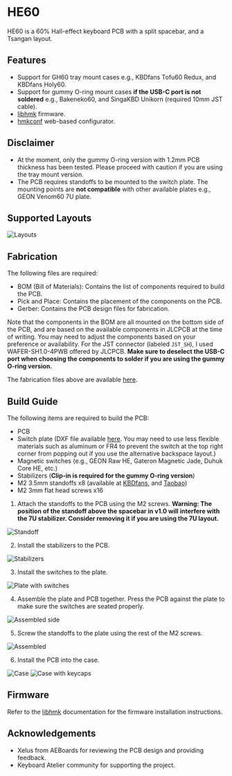 # HE60

HE60 is a 60% Hall-effect keyboard PCB with a split spacebar, and a Tsangan layout.

## Features

- Support for GH60 tray mount cases e.g., KBDfans Tofu60 Redux, and KBDfans Holy60.
- Support for gummy O-ring mount cases **if the USB-C port is not soldered** e.g., Bakeneko60, and SingaKBD Unikorn (required 10mm JST cable).
- [libhmk](https://github.com/peppapighs/libhmk) firmware.
- [hmkconf](https://hmk.prasertsuk.com) web-based configurator.

## Disclaimer

- At the moment, only the gummy O-ring version with 1.2mm PCB thickness has been tested. Please proceed with caution if you are using the tray mount version.
- The PCB requires standoffs to be mounted to the switch plate. The mounting points are **not compatible** with other available plates e.g., GEON Venom60 7U plate.

## Supported Layouts

![Layouts](/doc/layout.png)

## Fabrication

The following files are required:

- BOM (Bill of Materials): Contains the list of components required to build the PCB.
- Pick and Place: Contains the placement of the components on the PCB.
- Gerber: Contains the PCB design files for fabrication.

Note that the components in the BOM are all mounted on the bottom side of the PCB, and are based on the available components in JLCPCB at the time of writing. You may need to adjust the components based on your preference or availability. For the JST connector (labeled `JST_SH`), I used WAFER-SH1.0-4PWB offered by JLCPCB. **Make sure to deselect the USB-C port when choosing the components to solder if you are using the gummy O-ring version.**

The fabrication files above are available [here](https://github.com/peppapighs/HE60/releases).

## Build Guide

The following items are required to build the PCB:

- PCB
- Switch plate (DXF file available [here](/plate.dxf). You may need to use less flexible materials such as aluminum or FR4 to prevent the switch at the top right corner from popping out if you use the alternative backspace layout.)
- Magnetic switches (e.g., GEON Raw HE, Gateron Magnetic Jade, Duhuk Core HE, etc.)
- Stabilizers (**Clip-in is required for the gummy O-ring version**)
- M2 3.5mm standoffs x8 (available at [KBDfans](https://kbdfans.com/collections/other-accessories/products/kbdfans-m2-3-countersunk-flat-head-screw-kit), and [Taobao](https://item.taobao.com/item.htm?_u=d20ikgunaje547))
- M2 3mm flat head screws x16

1. Attach the standoffs to the PCB using the M2 screws. **Warning: The position of the standoff above the spacebar in v1.0 will interfere with the 7U stabilizer. Consider removing it if you are using the 7U layout.**

![Standoff](/doc/1-standoff.jpg)

2. Install the stabilizers to the PCB.

![Stabilizers](/doc/2-stabilizers.jpg)

3. Install the switches to the plate.

![Plate with switches](/doc/3-plate-with-switches.jpg)

4. Assemble the plate and PCB together. Press the PCB against the plate to make sure the switches are seated properly.

![Assembled side](/doc/4-assembled-side.jpg)

5. Screw the standoffs to the plate using the rest of the M2 screws.

![Assembled](/doc/5-assembled.jpg)

6. Install the PCB into the case.

![Case](/doc/6-case.jpg)
![Case with keycaps](/doc/7-case-with-keycaps.jpg/)

## Firmware

Refer to the [libhmk](https://github.com/peppapighs/libhmk) documentation for the firmware installation instructions.

## Acknowledgements

- Xelus from AEBoards for reviewing the PCB design and providing feedback.
- Keyboard Atelier community for supporting the project.
